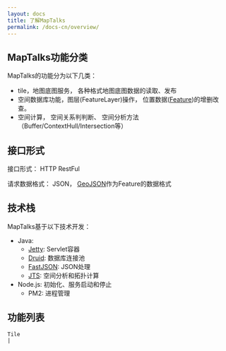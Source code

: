 ```yaml
---
layout: docs
title: 了解MapTalks
permalink: /docs-cn/overview/
---
```


## MapTalks功能分类

MapTalks的功能分为以下几类：

* tile，地图底图服务， 各种格式地图底图数据的读取、发布
* 空间数据库功能，图层(FeatureLayer)操作， 位置数据([Feature](https://en.wikipedia.org/wiki/Feature_data))的增删改查。
* 空间计算， 空间关系判判断、 空间分析方法（Buffer/ContextHull/Intersection等）

## 接口形式

接口形式： HTTP RestFul

请求数据格式： JSON， [GeoJSON](http://www.geojson.org)作为Feature的数据格式

## 技术栈

MapTalks基于以下技术开发：

* Java: 
    * [Jetty](https://github.com/eclipse/jetty.project): Servlet容器
    * [Druid](https://github.com/alibaba/druid): 数据库连接池
    * [FastJSON](https://github.com/alibaba/fastjson): JSON处理 
    * [JTS](https://github.com/dr-jts/jts): 空间分析和拓扑计算
* Node.js: 初始化、服务启动和停止
    * PM2: 进程管理
    
## 功能列表

```
Tile
|
```